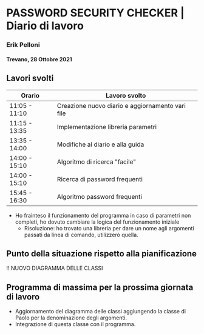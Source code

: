 # PASSWORD SECURITY CHECKER | Diario di lavoro
### Erik Pelloni
#### Trevano, 28 Ottobre 2021

## Lavori svolti


|Orario        |Lavoro svolto                                                  |
|--------------|---------------------------------------------------------------|
|11:05 - 11:10 |Creazione nuovo diario e aggiornamento vari file               |
|11:15 - 13:35 |Implementazione libreria parametri                             |
|13:35 - 14:00 |Modifiche al diario e alla guida                               |
|14:00 - 15:10 |Algoritmo di ricerca "facile"                                  |
|14:00 - 15:10 |Ricerca di password frequenti                                  |
|15:45 - 16:30 |Algoritmo password frequenti                                   |

[//]: <> (##  Problemi riscontrati e soluzioni adottate)
+ Ho frainteso il funzionamento del programma in caso di parametri non completi,
ho dovuto cambiare la logica del funzionamento iniziale
    + Risoluzione: ho trovato una libreria per dare un nome agli argomenti
    passati da linea di comando, utilizzerò quella.

##  Punto della situazione rispetto alla pianificazione
!! NUOVO DIAGRAMMA DELLE CLASSI

## Programma di massima per la prossima giornata di lavoro
+ Aggiornamento del diagramma delle classi aggiungendo la classe di Paolo per la
denominazione degli argomenti.
+ Integrazione di questa classe con il programma.
